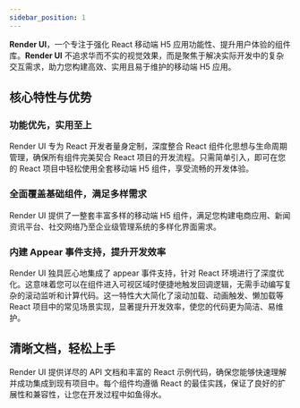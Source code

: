 ```yaml
---
sidebar_position: 1
---
```


**Render UI**，一个专注于强化 React 移动端 H5 应用功能性、提升用户体验的组件库。**Render UI** 不追求华而不实的视觉效果，而是聚焦于解决实际开发中的复杂交互需求，助力您构建高效、实用且易于维护的移动端 H5 应用。

## 核心特性与优势

### 功能优先，实用至上

Render UI 专为 React 开发者量身定制，深度整合 React 组件化思想与生命周期管理，确保所有组件完美契合 React 项目的开发流程。只需简单引入，即可在您的 React 项目中轻松使用全套移动端 H5 组件，享受流畅的开发体验。

### 全面覆盖基础组件，满足多样需求

Render UI 提供了一整套丰富多样的移动端 H5 组件，满足您构建电商应用、新闻资讯平台、社交网络乃至企业级管理系统的多样化界面需求。

### 内建 Appear 事件支持，提升开发效率

Render UI 独具匠心地集成了 appear 事件支持，针对 React 环境进行了深度优化。这意味着您可以在组件进入可视区域时便捷地触发回调逻辑，无需手动编写复杂的滚动监听和计算代码。这一特性大大简化了滚动加载、动画触发、懒加载等 React 项目中的常见场景实现，显著提升开发效率，使您的代码更为简洁、易维护。

## 清晰文档，轻松上手

Render UI 提供详尽的 API 文档和丰富的 React 示例代码，确保您能够快速理解并成功集成到现有项目中。每个组件均遵循 React 的最佳实践，保证了良好的扩展性和兼容性，让您在开发过程中如鱼得水。
